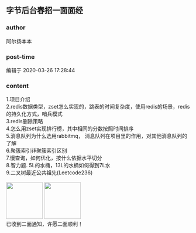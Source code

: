 ## 字节后台春招一面面经
### author 
阿尔扬本本
### post-time 

编辑于  2020-03-26 17:28:44
### content 
<div class="post-topic-des nc-post-content">
 <div>
  1.项目介绍
 </div>
 <div>
  2.redis数据类型，zset怎么实现的，跳表的时间复杂度，使用redis的场景，redis的持久化方式，哨兵模式
 </div>
 <div>
  3.redis删除策略
 </div>
 <div>
  4.怎么用zset实现排行榜，其中相同的分数按照时间排序
 </div>
 <div>
  5.消息队列为什么选用rabbitmq， 消息队列在项目里的作用，对其他消息队列的了解
 </div>
 <div>
  6.聚簇索引非聚簇索引区别
 </div>
 <div>
  7.慢查询，如何优化，按什么依据水平切分
 </div>
 <div>
  8.智力题. 5L的水桶，13L的水桶如何得到7L水
 </div>
 <div>
  9.二叉树最近公共祖先(Leetcode236)
 </div>
 <div>
  <br/>
 </div>
 <div>
  <img data-card-emoji="[面试必过]" height="100px" src="https://uploadfiles.nowcoder.com/images/20191018/63_1571399911125_75C168B671D4CE827FCA23907D85F114" width="100px"/>
  <img data-card-emoji="[大厂offer]" height="100px" src="https://uploadfiles.nowcoder.com/images/20191018/63_1571399099182_C00B57557743E709B8B96933432E0DFA" width="100px"/>
  <br/>
 </div>
 <div>
  已收到二面通知，许愿二面顺利！
 </div>
</div>
